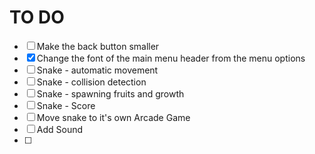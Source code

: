 # TO DO
- [ ] Make the back button smaller
- [X] Change the font of the main menu header from the menu options
- [ ] Snake - automatic movement
- [ ] Snake - collision detection
- [ ] Snake - spawning fruits and growth
- [ ] Snake - Score
- [ ] Move snake to it's own Arcade Game
- [ ] Add Sound
- [ ] 
